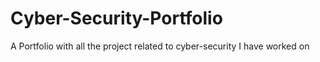 # Cyber-Security-Portfolio
A Portfolio with all the project related to cyber-security I have worked on
